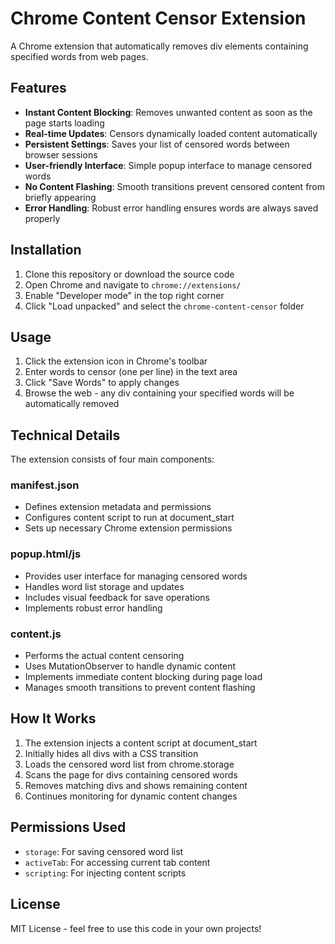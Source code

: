 # Chrome Content Censor Extension

A Chrome extension that automatically removes div elements containing specified words from web pages.

## Features

- **Instant Content Blocking**: Removes unwanted content as soon as the page starts loading
- **Real-time Updates**: Censors dynamically loaded content automatically
- **Persistent Settings**: Saves your list of censored words between browser sessions
- **User-friendly Interface**: Simple popup interface to manage censored words
- **No Content Flashing**: Smooth transitions prevent censored content from briefly appearing
- **Error Handling**: Robust error handling ensures words are always saved properly

## Installation

1. Clone this repository or download the source code
2. Open Chrome and navigate to `chrome://extensions/`
3. Enable "Developer mode" in the top right corner
4. Click "Load unpacked" and select the `chrome-content-censor` folder

## Usage

1. Click the extension icon in Chrome's toolbar
2. Enter words to censor (one per line) in the text area
3. Click "Save Words" to apply changes
4. Browse the web - any div containing your specified words will be automatically removed

## Technical Details

The extension consists of four main components:

### manifest.json
- Defines extension metadata and permissions
- Configures content script to run at document_start
- Sets up necessary Chrome extension permissions

### popup.html/js
- Provides user interface for managing censored words
- Handles word list storage and updates
- Includes visual feedback for save operations
- Implements robust error handling

### content.js
- Performs the actual content censoring
- Uses MutationObserver to handle dynamic content
- Implements immediate content blocking during page load
- Manages smooth transitions to prevent content flashing

## How It Works

1. The extension injects a content script at document_start
2. Initially hides all divs with a CSS transition
3. Loads the censored word list from chrome.storage
4. Scans the page for divs containing censored words
5. Removes matching divs and shows remaining content
6. Continues monitoring for dynamic content changes

## Permissions Used

- `storage`: For saving censored word list
- `activeTab`: For accessing current tab content
- `scripting`: For injecting content scripts

## License

MIT License - feel free to use this code in your own projects!
